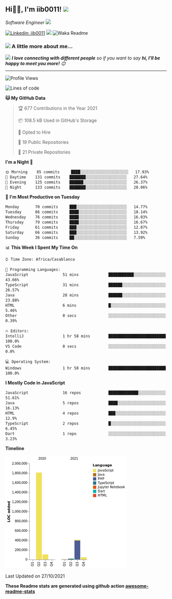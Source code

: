 <h2>Hi🙏🏻, I'm iib0011! <img src="https://media.giphy.com/media/12oufCB0MyZ1Go/giphy.gif" width="50"></h2>
<p><em>Software Engineer <img src="https://media.giphy.com/media/WUlplcMpOCEmTGBtBW/giphy.gif" width="30"> 
</em></p>


[![Linkedin: iib0011](https://img.shields.io/badge/-iib0011-blue?style=flat-square&logo=Linkedin&logoColor=white&link=https://www.linkedin.com/in/iib0011/)](https://www.linkedin.com/in/iib0011/)
![](https://visitor-badge.glitch.me/badge?page_id=iib0011)
![Waka Readme](https://github.com/iib0011/iib0011/workflows/Waka%20Readme/badge.svg)


### <img src="https://media.giphy.com/media/VgCDAzcKvsR6OM0uWg/giphy.gif" width="50"> A little more about me...  


<img src="https://media.giphy.com/media/LnQjpWaON8nhr21vNW/giphy.gif" width="60"> <em><b>I love connecting with different people</b> so if you want to say <b>hi, I'll be happy to meet you more!</b> 😊</em>

---
<!--START_SECTION:waka-->
![Profile Views](http://img.shields.io/badge/Profile%20Views-44-blue)

![Lines of code](https://img.shields.io/badge/From%20Hello%20World%20I%27ve%20Written-2.4%20million%20lines%20of%20code-blue)

**🐱 My GitHub Data** 

> 🏆 677 Contributions in the Year 2021
 > 
> 📦 108.5 kB Used in GitHub's Storage 
 > 
> 💼 Opted to Hire
 > 
> 📜 19 Public Repositories 
 > 
> 🔑 21 Private Repositories  
 > 
**I'm a Night 🦉** 

```text
🌞 Morning    85 commits     ████░░░░░░░░░░░░░░░░░░░░░   17.93% 
🌆 Daytime    131 commits    ███████░░░░░░░░░░░░░░░░░░   27.64% 
🌃 Evening    125 commits    ██████░░░░░░░░░░░░░░░░░░░   26.37% 
🌙 Night      133 commits    ███████░░░░░░░░░░░░░░░░░░   28.06%

```
📅 **I'm Most Productive on Tuesday** 

```text
Monday       70 commits     ███░░░░░░░░░░░░░░░░░░░░░░   14.77% 
Tuesday      86 commits     ████░░░░░░░░░░░░░░░░░░░░░   18.14% 
Wednesday    76 commits     ████░░░░░░░░░░░░░░░░░░░░░   16.03% 
Thursday     79 commits     ████░░░░░░░░░░░░░░░░░░░░░   16.67% 
Friday       61 commits     ███░░░░░░░░░░░░░░░░░░░░░░   12.87% 
Saturday     66 commits     ███░░░░░░░░░░░░░░░░░░░░░░   13.92% 
Sunday       36 commits     ██░░░░░░░░░░░░░░░░░░░░░░░   7.59%

```


📊 **This Week I Spent My Time On** 

```text
⌚︎ Time Zone: Africa/Casablanca

💬 Programming Languages: 
JavaScript               51 mins             ███████████░░░░░░░░░░░░░░   43.66% 
TypeScript               31 mins             ██████░░░░░░░░░░░░░░░░░░░   26.57% 
Java                     28 mins             ██████░░░░░░░░░░░░░░░░░░░   23.88% 
HTML                     6 mins              █░░░░░░░░░░░░░░░░░░░░░░░░   5.46% 
Other                    0 secs              ░░░░░░░░░░░░░░░░░░░░░░░░░   0.39%

🔥 Editors: 
IntelliJ                 1 hr 58 mins        █████████████████████████   100.0% 
VS Code                  0 secs              ░░░░░░░░░░░░░░░░░░░░░░░░░   0.0%

💻 Operating System: 
Windows                  1 hr 58 mins        █████████████████████████   100.0%

```

**I Mostly Code in JavaScript** 

```text
JavaScript               16 repos            █████████████░░░░░░░░░░░░   51.61% 
Java                     5 repos             ████░░░░░░░░░░░░░░░░░░░░░   16.13% 
HTML                     4 repos             ███░░░░░░░░░░░░░░░░░░░░░░   12.9% 
TypeScript               2 repos             █░░░░░░░░░░░░░░░░░░░░░░░░   6.45% 
Dart                     1 repo              ░░░░░░░░░░░░░░░░░░░░░░░░░   3.23%

```


**Timeline**

![Chart not found](https://raw.githubusercontent.com/iib0011/iib0011/master/charts/bar_graph.png) 


 Last Updated on 27/10/2021
<!--END_SECTION:waka-->

**These Readme stats are generated using github action [awesome-readme-stats](https://github.com/iib0011/waka-readme-stats)**
